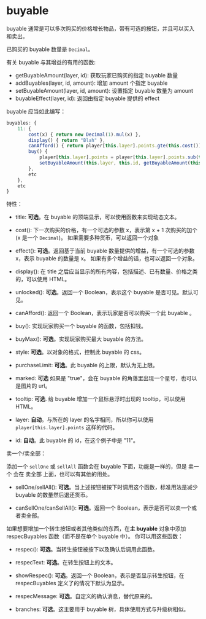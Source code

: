 # buyable

buyable 通常是可以多次购买的价格增长物品，带有可选的按钮，并且可以买入和卖出。

已购买的 buyable 数量是 `Decimal`。 

有关 buyable 与其增益的有用的函数:

- getBuyableAmount(layer, id): 获取玩家已购买的指定 buyable 数量
- addBuyables(layer, id, amount): 增加 amount 个指定 buyable
- setBuyableAmount(layer, id, amount): 设置指定 buyable 数量为 amount
- buyableEffect(layer, id): 返回由指定 buyable 提供的 effect

buyable 应当如此编写：

```js
buyables: {
    11: {
        cost(x) { return new Decimal(1).mul(x) },
        display() { return "Blah" },
        canAfford() { return player[this.layer].points.gte(this.cost()) },
        buy() {
            player[this.layer].points = player[this.layer].points.sub(this.cost())
            setBuyableAmount(this.layer, this.id, getBuyableAmount(this.layer, this.id).add(1))
        },
        etc
    },
    etc
}
```

特性：

- title: **可选**。在 buyable 的顶端显示，可以使用函数来实现动态文本。

- cost(): 下一次购买的价格，有一个可选的参数 x，表示第 x + 1 次购买的加个(x 是一个 `Decimal`)。
    如果需要多种货币，可以返回一个对象
                    
- effect(): **可选**。返回基于当前 buyable 数量提供的增益，有一个可选的参数 x，表示 buyable 的数量是 x。 
    如果有多个增益的话，也可以返回一个对象。

- display(): 在 title 之后应当显示的所有内容，包括描述、已有数量、价格之类的，可以使用 HTML。

- unlocked(): **可选**。返回一个 Boolean，表示这个 buyable 是否可见。默认可见。

- canAfford(): 返回一个 Boolean，表示玩家是否可以购买一个此 buyable 。

- buy(): 实现玩家购买一个 buyable 的函数，包括扣钱。

- buyMax(): **可选**。实现玩家购买最大 buyable 的方法。

- style: **可选**。以对象的格式，控制此 buyable 的 css。
        
- purchaseLimit: **可选**。此 buyable 的上限，默认为无上限。

- marked: **可选** 如果是 "true"，会在 buyable 的角落里出现一个星号，也可以是图片的 url。

- tooltip: **可选**. 给 buyable 增加一个鼠标悬浮时出现的 tooltip，可以使用 HTML。

- layer: **自动**。与所在的 layer 的名字相同，所以你可以使用 `player[this.layer].points` 这样的代码。

- id: **自动**。此 buyable 的 id，在这个例子中是 "11"。

卖一个/卖全部：

添加一个 `sellOne` 或 `sellAll` 函数会在 buyable 下面，功能是一样的，但是 卖一个 会在 卖全部 上面，也可以有其他的用处。

- sellOne/sellAll(): **可选**。当上述按钮被按下时调用这个函数，标准用法是减少 buyable 的数量然后退还货币。

- canSellOne/canSellAll(): **可选**。返回一个 Boolean，表示是否可以卖一个或者卖全部。


如果想要增加一个转生按钮或者其他类似的东西，在**主 buyable** 对象中添加 respecBuyables 函数（而不是在单个 buyable 中）。
你可以用这些函数： 

- respec(): **可选**。当转生按钮被按下以及确认后调用此函数。

- respecText: **可选**。在转生按钮上的文本。

- showRespec(): **可选**。返回一个 Boolean，表示是否显示转生按钮，在 respecBuyables 定义了的情况下默认为显示。

- respecMessage: **可选**。自定义的确认消息，替代原来的。



- branches: **可选**。这主要用于 buyable 树，具体使用方式与升级树相似。